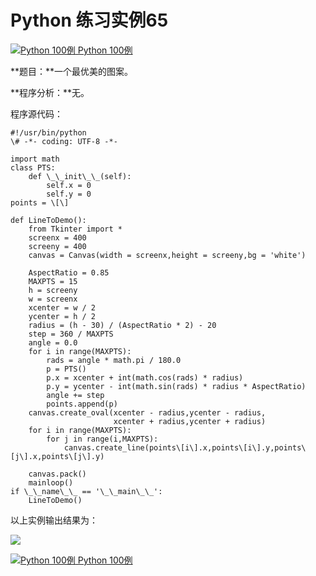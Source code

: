 Python 练习实例65
=============

 [![Python 100例](../images/up.gif) Python 100例](python-100-examples.html)

**题目：**一个最优美的图案。　　

**程序分析：**无。

程序源代码：
```
#!/usr/bin/python
\# -*- coding: UTF-8 -*-

import math
class PTS:
    def \_\_init\_\_(self):
        self.x = 0
        self.y = 0
points = \[\]

def LineToDemo():
    from Tkinter import *
    screenx = 400
    screeny = 400
    canvas = Canvas(width = screenx,height = screeny,bg = 'white')

    AspectRatio = 0.85
    MAXPTS = 15
    h = screeny
    w = screenx
    xcenter = w / 2
    ycenter = h / 2
    radius = (h - 30) / (AspectRatio * 2) - 20
    step = 360 / MAXPTS
    angle = 0.0
    for i in range(MAXPTS):
        rads = angle * math.pi / 180.0
        p = PTS()
        p.x = xcenter + int(math.cos(rads) * radius)
        p.y = ycenter - int(math.sin(rads) * radius * AspectRatio)
        angle += step
        points.append(p)
    canvas.create_oval(xcenter - radius,ycenter - radius,
                       xcenter + radius,ycenter + radius)
    for i in range(MAXPTS):
        for j in range(i,MAXPTS):
            canvas.create_line(points\[i\].x,points\[i\].y,points\[j\].x,points\[j\].y)

    canvas.pack()
    mainloop()
if \_\_name\_\_ == '\_\_main\_\_':
    LineToDemo()
```
以上实例输出结果为：

![](https://www.runoob.com/wp-content/uploads/2015/10/tk7.jpg)

 [![Python 100例](../images/up.gif) Python 100例](python-100-examples.html)